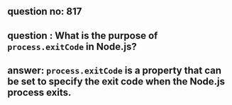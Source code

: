 
      
## question no: 817

## question : What is the purpose of `process.exitCode` in Node.js?

## answer: `process.exitCode` is a property that can be set to specify the exit code when the Node.js process exits.
      